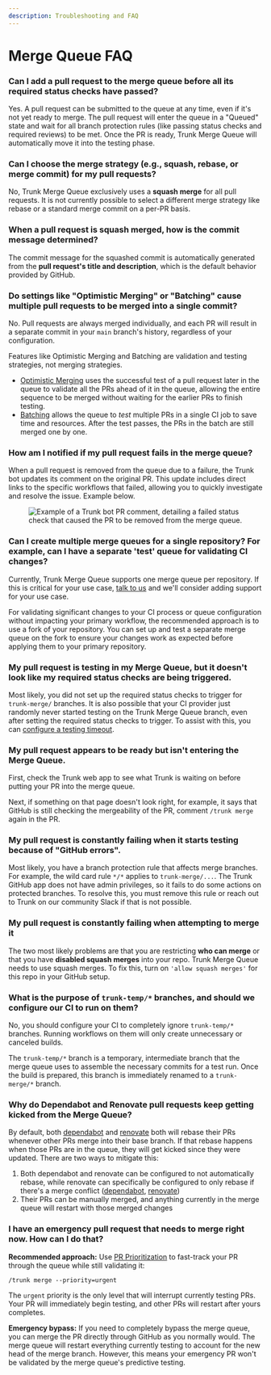 ```yaml
---
description: Troubleshooting and FAQ
---
```


# Merge Queue FAQ

### Can I add a pull request to the merge queue before all its required status checks have passed?

Yes. A pull request can be submitted to the queue at any time, even if it's not yet ready to merge. The pull request will enter the queue in a "Queued" state and wait for all branch protection rules (like passing status checks and required reviews) to be met. Once the PR is ready, Trunk Merge Queue will automatically move it into the testing phase.

### Can I choose the merge strategy (e.g., squash, rebase, or merge commit) for my pull requests?

No, Trunk Merge Queue exclusively uses a **squash merge** for all pull requests. It is not currently possible to select a different merge strategy like rebase or a standard merge commit on a per-PR basis.

### When a pull request is squash merged, how is the commit message determined?

The commit message for the squashed commit is automatically generated from the **pull request's title and description**, which is the default behavior provided by GitHub.

### Do settings like "Optimistic Merging" or "Batching" cause multiple pull requests to be merged into a single commit?

No. Pull requests are always merged individually, and each PR will result in a separate commit in your `main` branch's history, regardless of your configuration.

Features like Optimistic Merging and Batching are validation and testing strategies, not merging strategies.

* [Optimistic Merging](../concepts/optimistic-merging.md) uses the successful test of a pull request later in the queue to validate all the PRs ahead of it in the queue, allowing the entire sequence to be merged without waiting for the earlier PRs to finish testing.
* [Batching](../concepts/batching.md) allows the queue to _test_ multiple PRs in a single CI job to save time and resources. After the test passes, the PRs in the batch are still merged one by one.

### How am I notified if my pull request fails in the merge queue?

When a pull request is removed from the queue due to a failure, the Trunk bot updates its comment on the original PR. This update includes direct links to the specific workflows that failed, allowing you to quickly investigate and resolve the issue. Example below.

<div align="left" data-full-width="false" data-with-frame="true"><figure><img src="../../.gitbook/assets/Screenshot 2025-10-09 at 3.28.03 PM.png" alt="Example of a Trunk bot PR comment, detailing a failed status check that caused the PR to be removed from the merge queue."><figcaption></figcaption></figure></div>

### Can I create multiple merge queues for a single repository? For example, can I have a separate 'test' queue for validating CI changes?

Currently, Trunk Merge Queue supports one merge queue per repository. If this is critical for your use case, [talk to us](../../support.md) and we'll consider adding support for your use case.

For validating significant changes to your CI process or queue configuration without impacting your primary workflow, the recommended approach is to use a fork of your repository. You can set up and test a separate merge queue on the fork to ensure your changes work as expected before applying them to your primary repository.

### My pull request is testing in my Merge Queue, but it doesn't look like my required status checks are being triggered.

Most likely, you did not set up the required status checks to trigger for `trunk-merge/` branches. It is also possible that your CI provider just randomly never started testing on the Trunk Merge Queue branch, even after setting the required status checks to trigger. To assist with this, you can [configure a testing timeout](advanced-settings.md#timeout-for-tests-to-complete).

### My pull request appears to be ready but isn't entering the Merge Queue.

First, check the Trunk web app to see what Trunk is waiting on before putting your PR into the merge queue.&#x20;

Next, if something on that page doesn't look right, for example, it says that GitHub is still checking the mergeability of the PR, comment `/trunk merge` again in the PR.

### My pull request is constantly failing when it starts testing because of "GitHub errors".

Most likely, you have a branch protection rule that affects merge branches. For example, the wild card rule `*/*` applies to `trunk-merge/...`. The Trunk GitHub app does not have admin privileges, so it fails to do some actions on protected branches. To resolve this, you must remove this rule or reach out to Trunk on our community Slack if that is not possible.

### My pull request is constantly failing when attempting to merge it

The two most likely problems are that you are restricting **who can merge** or that you have **disabled squash merges** into your repo. Trunk Merge Queue needs to use squash merges. To fix this, turn on `'allow squash merges'` for this repo in your GitHub setup.

### What is the purpose of `trunk-temp/*` branches, and should we configure our CI to run on them?

No, you should configure your CI to completely ignore `trunk-temp/*` branches. Running workflows on them will only create unnecessary or canceled builds.

The `trunk-temp/*` branch is a temporary, intermediate branch that the merge queue uses to assemble the necessary commits for a test run. Once the build is prepared, this branch is immediately renamed to a `trunk-merge/*` branch.

### Why do Dependabot and Renovate pull requests keep getting kicked from the Merge Queue?

By default, both [dependabot](https://docs.github.com/en/code-security/dependabot/working-with-dependabot/managing-pull-requests-for-dependency-updates#changing-the-rebase-strategy-for-dependabot-pull-requests) and [renovate](https://docs.renovatebot.com/updating-rebasing/#updating-and-rebasing-branches) both will rebase their PRs whenever other PRs merge into their base branch. If that rebase happens when those PRs are in the queue, they will get kicked since they were updated. There are two ways to mitigate this:

1. Both dependabot and renovate can be configured to not automatically rebase, while renovate can specifically be configured to only rebase if there's a merge conflict ([dependabot](https://docs.github.com/en/code-security/dependabot/dependabot-version-updates/configuration-options-for-the-dependabot.yml-file#rebase-strategy), [renovate](https://docs.renovatebot.com/configuration-options/#rebasewhen))
2. Their PRs can be manually merged, and anything currently in the merge queue will restart with those merged changes

### I have an emergency pull request that needs to merge right now. How can I do that?

**Recommended approach:** Use [PR Prioritization](../concepts-and-optimizations/pr-prioritization.md) to fast-track your PR through the queue while still validating it:

```
/trunk merge --priority=urgent
```

The `urgent` priority is the only level that will interrupt currently testing PRs. Your PR will immediately begin testing, and other PRs will restart after yours completes.

**Emergency bypass:** If you need to completely bypass the merge queue, you can merge the PR directly through GitHub as you normally would. The merge queue will restart everything currently testing to account for the new head of the merge branch. However, this means your emergency PR won't be validated by the merge queue's predictive testing.
